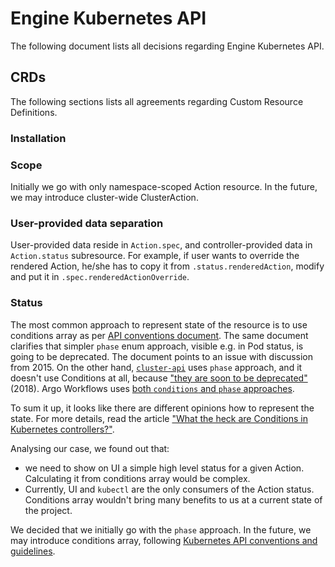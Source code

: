 # Engine Kubernetes API

The following document lists all decisions regarding Engine Kubernetes API.

## CRDs

The following sections lists all agreements regarding Custom Resource Definitions.

### Installation

### Scope

Initially we go with only namespace-scoped Action resource. In the future, we may introduce cluster-wide ClusterAction.

### User-provided data separation

User-provided data reside in `Action.spec`, and controller-provided data in `Action.status` subresource. For example, if user wants to override the rendered Action, he/she has to copy it from `.status.renderedAction`, modify and put it in `.spec.renderedActionOverride`. 

### Status

The most common approach to represent state of the resource is to use conditions array as per [API conventions document](https://github.com/kubernetes/community/blob/master/contributors/devel/sig-architecture/api-conventions.md#spec-and-status). The same document clarifies that simpler `phase` enum approach, visible e.g. in Pod status, is going to be deprecated. The document points to an issue with discussion from 2015. 
On the other hand, [`cluster-api`](https://github.com/kubernetes-sigs/cluster-api) uses `phase` approach, and it doesn't use Conditions at all, because ["they are soon to be deprecated"](https://github.com/kubernetes-sigs/cluster-api/blob/112951ee/docs/proposals/20181121-machine-api.md#conditions) (2018). Argo Workflows uses [both `conditions` and `phase` approaches](https://github.com/argoproj/argo/blob/3156559b40afe4248a3fd124a9611992e7459930/pkg/apis/workflow/v1alpha1/workflow_types.go#L1111).

To sum it up, it looks like there are different opinions how to represent the state. For more details, read the article ["What the heck are Conditions in Kubernetes controllers?"](https://dev.to/maelvls/what-the-heck-are-kubernetes-conditions-for-4je7).

Analysing our case, we found out that:
- we need to show on UI a simple high level status for a given Action. Calculating it from conditions array would be complex.
- Currently, UI and `kubectl` are the only consumers of the Action status. Conditions array wouldn't bring many benefits to us at a current state of the project.

We decided that we initially go with the `phase` approach. In the future, we may introduce conditions array, following [Kubernetes API conventions and guidelines](https://github.com/kubernetes/community/blob/master/contributors/devel/sig-architecture/api-conventions.md#spec-and-status).
